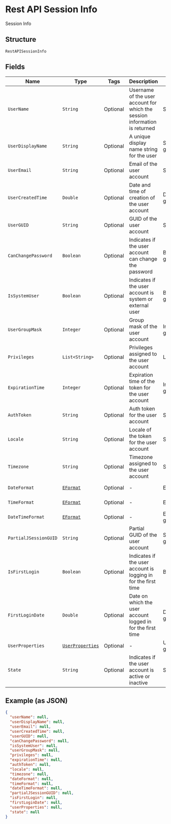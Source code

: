 
# Rest API Session Info

Session Info

## Structure

`RestAPISessionInfo`

## Fields

| Name | Type | Tags | Description | Getter | Setter |
|  --- | --- | --- | --- | --- | --- |
| `UserName` | `String` | Optional | Username of the user account for which the session information is returned | String getUserName() | setUserName(String userName) |
| `UserDisplayName` | `String` | Optional | A unique display name string for the user | String getUserDisplayName() | setUserDisplayName(String userDisplayName) |
| `UserEmail` | `String` | Optional | Email of the user account | String getUserEmail() | setUserEmail(String userEmail) |
| `UserCreatedTime` | `Double` | Optional | Date and time of creation of the user account | Double getUserCreatedTime() | setUserCreatedTime(Double userCreatedTime) |
| `UserGUID` | `String` | Optional | GUID of the user account | String getUserGUID() | setUserGUID(String userGUID) |
| `CanChangePassword` | `Boolean` | Optional | Indicates if the user account can change the password | Boolean getCanChangePassword() | setCanChangePassword(Boolean canChangePassword) |
| `IsSystemUser` | `Boolean` | Optional | Indicates if the user account is system or external user | Boolean getIsSystemUser() | setIsSystemUser(Boolean isSystemUser) |
| `UserGroupMask` | `Integer` | Optional | Group mask of the user account | Integer getUserGroupMask() | setUserGroupMask(Integer userGroupMask) |
| `Privileges` | `List<String>` | Optional | Privileges assigned to the user account | List<String> getPrivileges() | setPrivileges(List<String> privileges) |
| `ExpirationTime` | `Integer` | Optional | Expiration time of the token for the user account | Integer getExpirationTime() | setExpirationTime(Integer expirationTime) |
| `AuthToken` | `String` | Optional | Auth token for the user account | String getAuthToken() | setAuthToken(String authToken) |
| `Locale` | `String` | Optional | Locale of the token for the user account | String getLocale() | setLocale(String locale) |
| `Timezone` | `String` | Optional | Timezone assigned to the user account | String getTimezone() | setTimezone(String timezone) |
| `DateFormat` | [`EFormat`](/doc/models/e-format.md) | Optional | - | EFormat getDateFormat() | setDateFormat(EFormat dateFormat) |
| `TimeFormat` | [`EFormat`](/doc/models/e-format.md) | Optional | - | EFormat getTimeFormat() | setTimeFormat(EFormat timeFormat) |
| `DateTimeFormat` | [`EFormat`](/doc/models/e-format.md) | Optional | - | EFormat getDateTimeFormat() | setDateTimeFormat(EFormat dateTimeFormat) |
| `PartialJSessionGUID` | `String` | Optional | Partial GUID of the user account | String getPartialJSessionGUID() | setPartialJSessionGUID(String partialJSessionGUID) |
| `IsFirstLogin` | `Boolean` | Optional | Indicates if the user account is logging in for the first time | Boolean getIsFirstLogin() | setIsFirstLogin(Boolean isFirstLogin) |
| `FirstLoginDate` | `Double` | Optional | Date on which the user account logged in for the first time | Double getFirstLoginDate() | setFirstLoginDate(Double firstLoginDate) |
| `UserProperties` | [`UserProperties`](/doc/models/user-properties.md) | Optional | - | UserProperties getUserProperties() | setUserProperties(UserProperties userProperties) |
| `State` | `String` | Optional | Indicates if the user account is active or inactive | String getState() | setState(String state) |

## Example (as JSON)

```json
{
  "userName": null,
  "userDisplayName": null,
  "userEmail": null,
  "userCreatedTime": null,
  "userGUID": null,
  "canChangePassword": null,
  "isSystemUser": null,
  "userGroupMask": null,
  "privileges": null,
  "expirationTime": null,
  "authToken": null,
  "locale": null,
  "timezone": null,
  "dateFormat": null,
  "timeFormat": null,
  "dateTimeFormat": null,
  "partialJSessionGUID": null,
  "isFirstLogin": null,
  "firstLoginDate": null,
  "userProperties": null,
  "state": null
}
```

